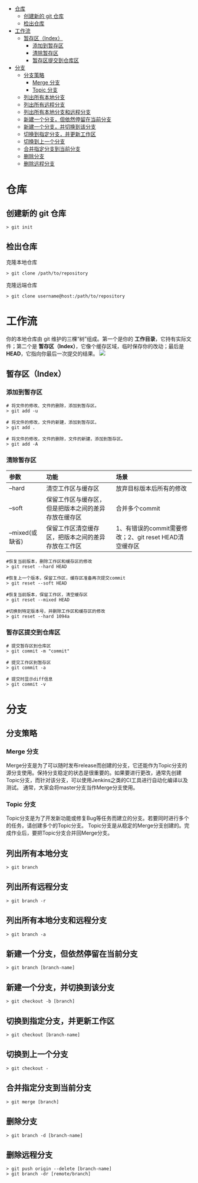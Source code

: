 <!-- TOC -->

- [仓库](#%E4%BB%93%E5%BA%93)
    - [创建新的 git 仓库](#%E5%88%9B%E5%BB%BA%E6%96%B0%E7%9A%84-git-%E4%BB%93%E5%BA%93)
    - [检出仓库](#%E6%A3%80%E5%87%BA%E4%BB%93%E5%BA%93)
- [工作流](#%E5%B7%A5%E4%BD%9C%E6%B5%81)
    - [暂存区（Index）](#%E6%9A%82%E5%AD%98%E5%8C%BAindex)
        - [添加到暂存区](#%E6%B7%BB%E5%8A%A0%E5%88%B0%E6%9A%82%E5%AD%98%E5%8C%BA)
        - [清除暂存区](#%E6%B8%85%E9%99%A4%E6%9A%82%E5%AD%98%E5%8C%BA)
        - [暂存区提交到仓库区](#%E6%9A%82%E5%AD%98%E5%8C%BA%E6%8F%90%E4%BA%A4%E5%88%B0%E4%BB%93%E5%BA%93%E5%8C%BA)
- [分支](#%E5%88%86%E6%94%AF)
    - [分支策略](#%E5%88%86%E6%94%AF%E7%AD%96%E7%95%A5)
        - [Merge 分支](#merge-%E5%88%86%E6%94%AF)
        - [Topic 分支](#topic-%E5%88%86%E6%94%AF)
    - [列出所有本地分支](#%E5%88%97%E5%87%BA%E6%89%80%E6%9C%89%E6%9C%AC%E5%9C%B0%E5%88%86%E6%94%AF)
    - [列出所有远程分支](#%E5%88%97%E5%87%BA%E6%89%80%E6%9C%89%E8%BF%9C%E7%A8%8B%E5%88%86%E6%94%AF)
    - [列出所有本地分支和远程分支](#%E5%88%97%E5%87%BA%E6%89%80%E6%9C%89%E6%9C%AC%E5%9C%B0%E5%88%86%E6%94%AF%E5%92%8C%E8%BF%9C%E7%A8%8B%E5%88%86%E6%94%AF)
    - [新建一个分支，但依然停留在当前分支](#%E6%96%B0%E5%BB%BA%E4%B8%80%E4%B8%AA%E5%88%86%E6%94%AF%E4%BD%86%E4%BE%9D%E7%84%B6%E5%81%9C%E7%95%99%E5%9C%A8%E5%BD%93%E5%89%8D%E5%88%86%E6%94%AF)
    - [新建一个分支，并切换到该分支](#%E6%96%B0%E5%BB%BA%E4%B8%80%E4%B8%AA%E5%88%86%E6%94%AF%E5%B9%B6%E5%88%87%E6%8D%A2%E5%88%B0%E8%AF%A5%E5%88%86%E6%94%AF)
    - [切换到指定分支，并更新工作区](#%E5%88%87%E6%8D%A2%E5%88%B0%E6%8C%87%E5%AE%9A%E5%88%86%E6%94%AF%E5%B9%B6%E6%9B%B4%E6%96%B0%E5%B7%A5%E4%BD%9C%E5%8C%BA)
    - [切换到上一个分支](#%E5%88%87%E6%8D%A2%E5%88%B0%E4%B8%8A%E4%B8%80%E4%B8%AA%E5%88%86%E6%94%AF)
    - [合并指定分支到当前分支](#%E5%90%88%E5%B9%B6%E6%8C%87%E5%AE%9A%E5%88%86%E6%94%AF%E5%88%B0%E5%BD%93%E5%89%8D%E5%88%86%E6%94%AF)
    - [删除分支](#%E5%88%A0%E9%99%A4%E5%88%86%E6%94%AF)
    - [删除远程分支](#%E5%88%A0%E9%99%A4%E8%BF%9C%E7%A8%8B%E5%88%86%E6%94%AF)

<!-- /TOC -->

# 仓库
## 创建新的 git 仓库
```
> git init
```
## 检出仓库
克隆本地仓库
```
> git clone /path/to/repository
```
克隆远端仓库
```
> git clone username@host:/path/to/repository
```

# 工作流
你的本地仓库由 git 维护的三棵“树”组成。第一个是你的 **工作目录**，它持有实际文件；第二个是 **暂存区（Index）**，它像个缓存区域，临时保存你的改动；最后是 **HEAD**，它指向你最后一次提交的结果。
![](https://raw.githubusercontent.com/1990frog/imagebed/default/202207141401738.png)

## 暂存区（Index）
### 添加到暂存区
```
# 将文件的修改、文件的删除，添加到暂存区。
> git add -u

# 将文件的修改，文件的新建，添加到暂存区。
> git add .

# 将文件的修改，文件的删除，文件的新建，添加到暂存区。
> git add -A
```
### 清除暂存区
| 参数           | 功能                                                 | 场景                                                   |
| :------------- | :--------------------------------------------------- | :----------------------------------------------------- |
| –hard          | 清空工作区与缓存区                                   | 放弃目标版本后所有的修改                               |
| –soft          | 保留工作区与缓存区，但是把版本之间的差异存放在缓存区 | 合并多个commit                                         |
| –mixed(或缺省) | 保留工作区清空缓存区，把版本之间的差异存放在工作区   | 1、有错误的commit需要修改；2、git reset HEAD清空缓存区 |

```
#恢复当前版本，删除工作区和缓存区的修改
> git reset --hard HEAD	

#恢复上一个版本，保留工作区，缓存区准备再次提交commit
> git reset --soft HEAD

#恢复当前版本，保留工作区，清空缓存区
> git reset --mixed HEAD

#切换到特定版本号，并删除工作区和缓存区的修改
> git reset --hard 1094a	
```

### 暂存区提交到仓库区
```
# 提交暂存区到仓库区
> git commit -m "commit"

# 提交工作区到暂存区
> git commit -a

# 提交时显示diff信息
> git commit -v
```

# 分支
## 分支策略
### Merge 分支
Merge分支是为了可以随时发布release而创建的分支，它还能作为Topic分支的源分支使用。保持分支稳定的状态是很重要的。如果要进行更改，通常先创建Topic分支，而针对该分支，可以使用Jenkins之类的CI工具进行自动化编译以及测试。
通常，大家会将master分支当作Merge分支使用。
### Topic 分支
Topic分支是为了开发新功能或修复Bug等任务而建立的分支。若要同时进行多个的任务，请创建多个的Topic分支。
Topic分支是从稳定的Merge分支创建的。完成作业后，要把Topic分支合并回Merge分支。

## 列出所有本地分支
```
> git branch
```
## 列出所有远程分支
```
> git branch -r
```
## 列出所有本地分支和远程分支
```
> git branch -a
```
## 新建一个分支，但依然停留在当前分支
```
> git branch [branch-name]
```
## 新建一个分支，并切换到该分支
```
> git checkout -b [branch]
```
## 切换到指定分支，并更新工作区
```
> git checkout [branch-name]
```
## 切换到上一个分支
```
> git checkout -
```
## 合并指定分支到当前分支
```
> git merge [branch]
```
## 删除分支
```
> git branch -d [branch-name]
```
## 删除远程分支
```
> git push origin --delete [branch-name]
> git branch -dr [remote/branch]
```